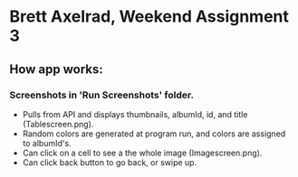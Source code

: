 #  Brett Axelrad, Weekend Assignment 3

## How app works:

### Screenshots in 'Run Screenshots' folder.

- Pulls from API and displays thumbnails, albumId, id, and title (Tablescreen.png).
- Random colors are generated at program run, and colors are assigned to albumId's.
- Can click on a cell to see a the whole image (Imagescreen.png).
- Can click back button to go back, or swipe up.

